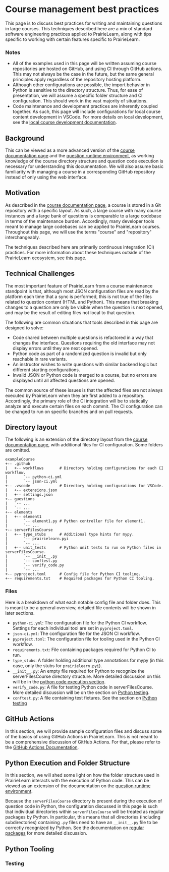 # Course management best practices

This page is to discuss best practices for writing and maintaining questions in
large courses. This techniques described here are a mix of standard software
engineering practices applied to PrairieLearn, along with tips specific to
working with certain features specific to PrairieLearn.

### Notes

- All of the examples used in this page will be written assuming course
  repositories are hosted on GitHub, and using CI through GitHub actions. This
  may not always be the case in the future, but the same general principles apply
  regardless of the repository hosting platform.
- Although other configurations are possible, the import
  behavior in Python is sensitive to the directory structure.
  Thus, for ease of presentation, we will assume a specific folder structure and
  CI configuration. This should work in the vast majority of situations.
- Code maintenance and development practices are inherently coupled together. As
  such, this page will include configurations for local course content development
  in VSCode. For more details on local development, see the
  [local course development documentation](installing.md).

## Background

This can be viewed as a more advanced version of the
[course documentation page](course.md) and the
[question runtime environment](questionRuntime/index.md),
as working knowledge of the course directory structure and question
code execution is necessary for understanding this documentation.
We will also assume basic familiarity with managing a course in a corresponding
GitHub repository instead of only using the web interface.

## Motivation

As described in the [course documentation page](course.md), a course is stored
in a Git repository with a specific layout. As such, a large course with
many course instances and a large bank of questions is comparable to
a large codebase in terms of the maintenance burden. Accordingly, many
developer tools meant to manage large codebases can be applied to
PrairieLearn courses. Throughout this page, we will use the terms "course"
and "repository" interchangeably.

The techniques described here are primarily continuous integration (CI)
practices. For more information about these techniques outside of the
PrairieLearn ecosystem, see [this page](https://www.atlassian.com/continuous-delivery/continuous-integration).

## Technical Challenges

The most important feature of PrairieLearn from a course maintenance
standpoint is that, although most JSON configuration files are read by
the platform each time that a sync is performed, this is not true
of the files related to question content (HTML and Python). This
means that breaking changes to a question are only be visible
when the question is next opened, and may be the result of editing
files not local to that question.

The following are common situations that tools described in this
page are designed to solve:

- Code shared between multiple questions is refactored in a way
  that changes the interface. Questions requiring the old interface
  may not display errors until they are next opened.
- Python code as part of a randomized question is invalid but only
  reachable in rare variants.
- An instructor wishes to write questions with similar backend
  logic but different starting configurations.
- Invalid JSON or Python code is merged to a course, but no
  errors are displayed until all affected questions are opened.

The common source of these issues is that the affected files are
not always executed by PrairieLearn when they are first added to
a repository. Accordingly, the primary role of the CI integration will
be to statically analyze and execute certain files on each commit.
The CI configuration can be changed to run on specific branches and
on pull requests.

## Directory layout

The following is an extension of the directory layout from the
[course documentation page](course.md#directory-layout), with additional
files for CI configuration. Some folders are omitted.

```text
exampleCourse
+-- .github
|   +-- workflows       # Directory holding configurations for each CI workflow.
|       `-- python-ci.yml
|       `-- json-ci.yml
+-- .vscode             # Directory holding configurations for VSCode.
|   +-- extensions.json
|   +-- settings.json
+-- questions
|   `-- ...
|   `-- ...
+-- elements
|   +-- element1
|       `-- element1.py # Python controller file for element1.
|       `-- ...
+-- serverFilesCourse
|   +-- type_stubs      # Additional type hints for mypy.
|       `-- prairielearn.pyi
|       `-- ...
|   +-- unit_tests      # Python unit tests to run on Python files in serverFilesCourse.
|       `-- __init__.py
|       `-- conftest.py
|       `-- verify_code.py
|       `-- ...
+-- pyproject.toml      # Config file for Python CI tooling.
+-- requirements.txt    # Required packages for Python CI tooling.
```

### Files

Here is a breakdown of what each notable config file and folder does. This is meant to be
a general overview, detailed file contents will be shown in later sections.

- `python-ci.yml`: The configuration file for the Python CI workflow. Settings for each
  individual tool are set in `pyproject.toml`.
- `json-ci.yml`: The configuration file for the JSON CI workflow.
- `pyproject.toml`: The configuration file for tooling used in the Python CI workflow.
- `requirements.txt`: File containing packages required for Python CI to run.
- `type_stubs`: A folder holding additional type annotations for mypy (in this case,
  only the stubs for `prairielearn.pyi`).
- `__init__.py`: An empty file required for Python to recognize the serverFilesCourse
  directory structure. More detailed discussion on this will be in the
  [python code execution section](#python-execution-and-folder-structure).
- `verify_code.py`: A file for testing Python code in serverFilesCourse. More
  detailed discussion will be on the section on [Python testing](#testing).
- `conftest.py`: A file containing test fixtures. See the section on [Python testing](#testing)

## GitHub Actions

In this section, we will provide sample configuration files and discuss
some of the basics of using GitHub Actions in PrairieLearn. This is not meant
to be a comprehensive discussion of GitHub Actions. For that, please refer
to the [GitHub Actions Documentation](https://docs.github.com/en/actions).

## Python Execution and Folder Structure

In this section, we will shed some light on how the folder structure used
in PrairieLearn interacts with the execution of Python code. This can be
viewed as an extension of the documentation on the
[question runtime environment](questionRuntime/index.md).

Because the `serverFilesCourse` directory is present during the execution
of question code in Python, the configuration discussed in this page
is such that individual directories within `serverFilesCourse` will be
treated as regular packages by Python. In particular, this means that
all directories (including subdirectories) containing `.py` files need
to have an `__init__.py` file to be correctly recognized by Python.
See the documentation on [regular packages](https://docs.python.org/3/reference/import.html#regular-packages)
for more detailed discussion.

## Python Tooling

### Testing
